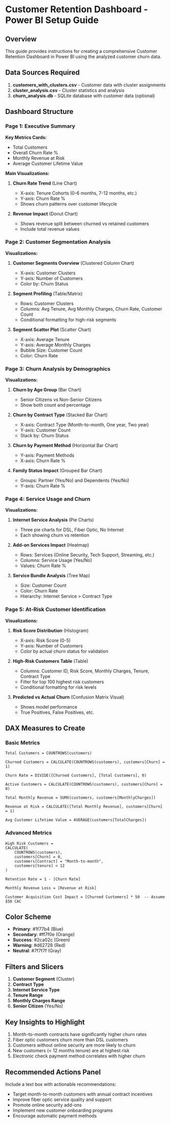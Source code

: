 # Customer Retention Dashboard - Power BI Setup Guide

## Overview
This guide provides instructions for creating a comprehensive Customer Retention Dashboard in Power BI using the analyzed customer churn data.

## Data Sources Required
1. **customers_with_clusters.csv** - Customer data with cluster assignments
2. **cluster_analysis.csv** - Cluster statistics and analysis
3. **churn_analysis.db** - SQLite database with customer data (optional)

## Dashboard Structure

### Page 1: Executive Summary
**Key Metrics Cards:**
- Total Customers
- Overall Churn Rate %
- Monthly Revenue at Risk
- Average Customer Lifetime Value

**Main Visualizations:**
1. **Churn Rate Trend** (Line Chart)
   - X-axis: Tenure Cohorts (0-6 months, 7-12 months, etc.)
   - Y-axis: Churn Rate %
   - Shows churn patterns over customer lifecycle

2. **Revenue Impact** (Donut Chart)
   - Shows revenue split between churned vs retained customers
   - Include total revenue values

### Page 2: Customer Segmentation Analysis
**Visualizations:**
1. **Customer Segments Overview** (Clustered Column Chart)
   - X-axis: Customer Clusters
   - Y-axis: Number of Customers
   - Color by: Churn Status

2. **Segment Profiling** (Table/Matrix)
   - Rows: Customer Clusters
   - Columns: Avg Tenure, Avg Monthly Charges, Churn Rate, Customer Count
   - Conditional formatting for high-risk segments

3. **Segment Scatter Plot** (Scatter Chart)
   - X-axis: Average Tenure
   - Y-axis: Average Monthly Charges
   - Bubble Size: Customer Count
   - Color: Churn Rate

### Page 3: Churn Analysis by Demographics
**Visualizations:**
1. **Churn by Age Group** (Bar Chart)
   - Senior Citizens vs Non-Senior Citizens
   - Show both count and percentage

2. **Churn by Contract Type** (Stacked Bar Chart)
   - X-axis: Contract Type (Month-to-month, One year, Two year)
   - Y-axis: Customer Count
   - Stack by: Churn Status

3. **Churn by Payment Method** (Horizontal Bar Chart)
   - Y-axis: Payment Methods
   - X-axis: Churn Rate %

4. **Family Status Impact** (Grouped Bar Chart)
   - Groups: Partner (Yes/No) and Dependents (Yes/No)
   - Y-axis: Churn Rate %

### Page 4: Service Usage and Churn
**Visualizations:**
1. **Internet Service Analysis** (Pie Charts)
   - Three pie charts for DSL, Fiber Optic, No Internet
   - Each showing churn vs retention

2. **Add-on Services Impact** (Heatmap)
   - Rows: Services (Online Security, Tech Support, Streaming, etc.)
   - Columns: Service Usage (Yes/No)
   - Values: Churn Rate %

3. **Service Bundle Analysis** (Tree Map)
   - Size: Customer Count
   - Color: Churn Rate
   - Hierarchy: Internet Service > Contract Type

### Page 5: At-Risk Customer Identification
**Visualizations:**
1. **Risk Score Distribution** (Histogram)
   - X-axis: Risk Score (0-5)
   - Y-axis: Number of Customers
   - Color by actual churn status for validation

2. **High-Risk Customers Table** (Table)
   - Columns: Customer ID, Risk Score, Monthly Charges, Tenure, Contract Type
   - Filter for top 100 highest risk customers
   - Conditional formatting for risk levels

3. **Predicted vs Actual Churn** (Confusion Matrix Visual)
   - Shows model performance
   - True Positives, False Positives, etc.

## DAX Measures to Create

### Basic Metrics
```dax
Total Customers = COUNTROWS(customers)

Churned Customers = CALCULATE(COUNTROWS(customers), customers[Churn] = 1)

Churn Rate = DIVIDE([Churned Customers], [Total Customers], 0)

Active Customers = CALCULATE(COUNTROWS(customers), customers[Churn] = 0)

Total Monthly Revenue = SUMX(customers, customers[MonthlyCharges])

Revenue at Risk = CALCULATE([Total Monthly Revenue], customers[Churn] = 1)

Avg Customer Lifetime Value = AVERAGE(customers[TotalCharges])
```

### Advanced Metrics
```dax
High Risk Customers = 
CALCULATE(
    COUNTROWS(customers),
    customers[Churn] = 0,
    customers[Contract] = "Month-to-month",
    customers[tenure] < 12
)

Retention Rate = 1 - [Churn Rate]

Monthly Revenue Loss = [Revenue at Risk]

Customer Acquisition Cost Impact = [Churned Customers] * 50  -- Assume $50 CAC
```

## Color Scheme
- **Primary**: #1f77b4 (Blue)
- **Secondary**: #ff7f0e (Orange)
- **Success**: #2ca02c (Green)
- **Warning**: #d62728 (Red)
- **Neutral**: #7f7f7f (Gray)

## Filters and Slicers
1. **Customer Segment** (Cluster)
2. **Contract Type**
3. **Internet Service Type**
4. **Tenure Range**
5. **Monthly Charges Range**
6. **Senior Citizen** (Yes/No)

## Key Insights to Highlight
1. Month-to-month contracts have significantly higher churn rates
2. Fiber optic customers churn more than DSL customers
3. Customers without online security are more likely to churn
4. New customers (< 12 months tenure) are at highest risk
5. Electronic check payment method correlates with higher churn

## Recommended Actions Panel
Include a text box with actionable recommendations:
- Target month-to-month customers with annual contract incentives
- Improve fiber optic service quality and support
- Promote online security add-ons
- Implement new customer onboarding programs
- Encourage automatic payment methods
